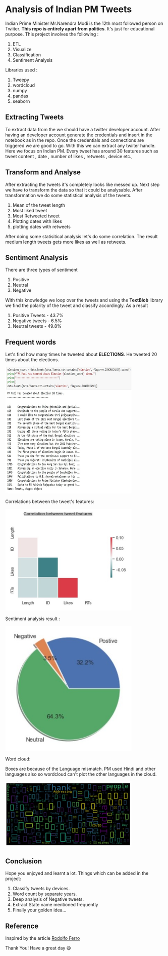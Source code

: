 # Analysis of Indian PM Tweets
  Indian Prime Minister Mr.Narendra Modi is the 12th most followed person on Twiiter. **This repo is entirely apart from politics**. It's just for educational purpose.
  This project involves the following :
  1. ETL
  2. Visualize
  3. Classification
  4. Sentiment Analysis
  
  Libraries used :
  1. Tweepy
  2. wordcloud
  3. numpy
  4. pandas
  5. seaborn

## Extracting Tweets
  To extract data from the we should have a twitter developer account. After having an developer account generate the credentials and insert in the notebook as in the repo.
  Once the credentials and connections are triggered we are good to go.
  With this we can extract any twiiter handle. Here we focus on Indian PM.
  Every tweet has around 30 features such as tweet content , date , number of likes , retweets , device etc.,
 
 ## Transform and Analyse
  After extracting the tweets it's completely looks like messed up. Next step we have to transform the data so that it could be analysable. After transformation we do some statistical analysis of the tweets. 
  
  1. Mean of the tweet length
  2. Most liked tweet
  3. Most Retweeted tweet
  4. Plotting dates with likes
  5. plotting dates with retweets
  
  After doing some statisitical analysis let's do some correlation. The result medium length tweets gets more likes as well as retweets. 
  
 ## Sentiment Analysis
  There are three types of sentiment
  1. Positive
  2. Neutral
  3. Negative
  
  With this knowledge we loop over the tweets and using the **TextBlob** library we find the polarity of the tweet and classify accordingly. As a result
  1. Positive Tweets - 43.7%
  2. Negative tweets - 6.5%
  3. Neutral tweets - 49.8%

## Frequent words
  Let's find how many times he tweeted about **ELECTIONS**. He tweeted 20 times about the elections.
  
  <img src = "elections.jpg" width="400" height="400">
  
  Correlations between the tweet's features:
  
  <img src = "correlation.jpg" width="400" heigth="400">
  
  Sentiment analysis result :
  
  <img src = "sentiment.jpg" width="400" heigth="400">

  Word cloud:
  
  Boxes are because of the Language mismatch. PM used Hindi and other languages also so wordcloud can't plot the other languages in the cloud.
  
  <img src = "wordcloud.jpg" width="400" heigth="400">
 
## Conclusion

  Hope you enjoyed and learnt a lot. Things which can be added in the project:
  
  1. Classify tweets by devices.
  2. Word count by separate years.
  3. Deep analysis of Negative tweets.
  4. Extract State name mentioned frequently
  5. Finally your golden idea...

## Reference
Inspired by the article [Rodolfo Ferro](https://www.codementor.io/@ferrorodolfo/sentiment-analysis-on-trump-s-tweets-using-python-pltbvb4xr)
 
 Thank You! Have a great day 😄
  
 
  
   

  
